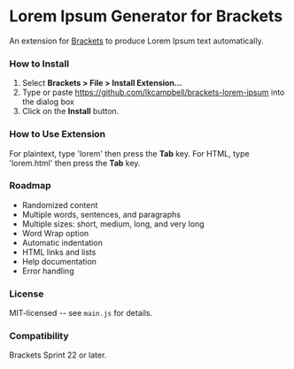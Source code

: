 # Lorem Ipsum Generator for Brackets
An extension for [Brackets](https://github.com/adobe/brackets/) to produce Lorem Ipsum text automatically.

### How to Install
1. Select **Brackets > File > Install Extension...**
2. Type or paste https://github.com/lkcampbell/brackets-lorem-ipsum into the dialog box
3. Click on the **Install** button.

### How to Use Extension
For plaintext, type 'lorem' then press the **Tab** key.
For HTML, type 'lorem.html' then press the **Tab** key.

### Roadmap

* Randomized content
* Multiple words, sentences, and paragraphs
* Multiple sizes: short, medium, long, and very long
* Word Wrap option
* Automatic indentation
* HTML links and lists
* Help documentation
* Error handling

### License
MIT-licensed -- see `main.js` for details.

### Compatibility
Brackets Sprint 22 or later.
